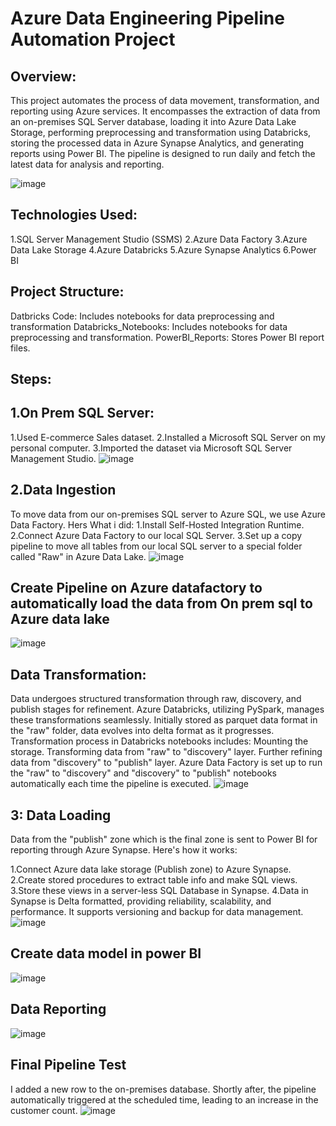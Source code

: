 # Azure Data Engineering Pipeline Automation Project
## Overview:
This project automates the process of data movement, transformation, and reporting using Azure services. It encompasses the extraction of data from an on-premises SQL Server database, loading it into Azure Data Lake Storage, performing preprocessing and transformation using Databricks, storing the processed data in Azure Synapse Analytics, and generating reports using Power BI. The pipeline is designed to run daily and fetch the latest data for analysis and reporting.

![image](https://github.com/yadavdisha/Data-Engineering-Pipeline-Project/assets/34658273/574a76c2-5a15-4be7-939f-889c97b06ab7)
## Technologies Used:
1.SQL Server Management Studio (SSMS)
2.Azure Data Factory
3.Azure Data Lake Storage
4.Azure Databricks
5.Azure Synapse Analytics
6.Power BI
## Project Structure:
Datbricks Code: Includes notebooks for data preprocessing and transformation
Databricks_Notebooks: Includes notebooks for data preprocessing and transformation.
PowerBI_Reports: Stores Power BI report files.
## Steps:
## 1.On Prem SQL Server:

1.Used E-commerce Sales dataset.
2.Installed a Microsoft SQL Server on my personal computer.
3.Imported the dataset via Microsoft SQL Server Management Studio.
![image](https://github.com/yadavdisha/Data-Engineering-Pipeline-Project/assets/34658273/b7bf2f2d-68d5-4158-8875-1957387283cf)

## 2.Data Ingestion
To move data from our on-premises SQL server to Azure SQL, we use Azure Data Factory.
Hers What i did:
1.Install Self-Hosted Integration Runtime.
2.Connect Azure Data Factory to our local SQL Server.
3.Set up a copy pipeline to move all tables from our local SQL server to a special folder called "Raw" in Azure Data Lake.
![image](https://github.com/yadavdisha/Data-Engineering-Pipeline-Project/assets/34658273/5c5e96d8-e29c-4d2b-bbf3-66c560b47dac)
## Create Pipeline on Azure datafactory to automatically load the data from On prem sql to Azure data lake 
![image](https://github.com/yadavdisha/Data-Engineering-Pipeline-Project/assets/34658273/5aed96eb-7664-4abd-9ad6-599bb2d4e008)

##  Data Transformation:
Data undergoes structured transformation through raw, discovery, and publish stages for refinement.
Azure Databricks, utilizing PySpark, manages these transformations seamlessly.
Initially stored as parquet  data  format in the "raw" folder, data evolves into delta format as it progresses.
Transformation process  in Databricks notebooks includes:
Mounting the storage.
Transforming data from "raw" to "discovery" layer.
Further refining data from "discovery" to "publish" layer.
Azure Data Factory is set up to run the "raw" to "discovery" and "discovery" to "publish" notebooks automatically each time the pipeline is executed.
![image](https://github.com/yadavdisha/Data-Engineering-Pipeline-Project/assets/34658273/33e42ca5-c593-4a74-ad92-cf8e5c7a97da)

## 3: Data Loading
Data from the "publish" zone which is the final zone is sent to Power BI for reporting through Azure Synapse. Here's how it works:

1.Connect Azure data lake storage  (Publish zone) to Azure Synapse.
2.Create stored procedures to extract table info and make SQL views.
3.Store these views in a server-less SQL Database in Synapse.
4.Data in Synapse is Delta formatted, providing reliability, scalability, and performance. It supports versioning and backup for data management.
![image](https://github.com/yadavdisha/Data-Engineering-Pipeline-Project/assets/34658273/f205f49d-a39d-46fe-973f-0a5a1eec0309)
## Create data model in power BI

![image](https://github.com/yadavdisha/Data-Engineering-Pipeline-Project/assets/34658273/a1d05068-626c-4525-bf29-fa433278720d)

## Data Reporting
![image](https://github.com/yadavdisha/Data-Engineering-Pipeline-Project/assets/34658273/7ec624ee-3b42-4a56-8e2b-13ab68284e8a)

## Final Pipeline Test

I added a new row to the on-premises database. Shortly after, the pipeline automatically triggered at the scheduled time, leading to an increase in the customer count.
![image](https://github.com/yadavdisha/Data-Engineering-Pipeline-Project/assets/34658273/a21f1257-573d-4181-a5ac-480245955bfb)
























